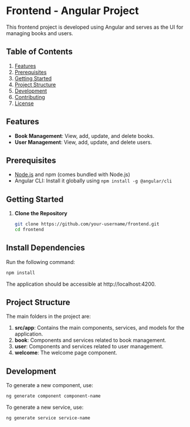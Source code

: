 # Frontend - Angular Project

This frontend project is developed using Angular and serves as the UI for managing books and users.

## Table of Contents

1. [Features](#features)
2. [Prerequisites](#prerequisites)
3. [Getting Started](#getting-started)
4. [Project Structure](#project-structure)
5. [Development](#development)
6. [Contributing](#contributing)
7. [License](#license)

## Features

- **Book Management**: View, add, update, and delete books.
- **User Management**: View, add, update, and delete users.

## Prerequisites

- [Node.js](https://nodejs.org/) and npm (comes bundled with Node.js)
- Angular CLI: Install it globally using `npm install -g @angular/cli`

## Getting Started

1. **Clone the Repository**

   ```bash
   git clone https://github.com/your-username/frontend.git
   cd frontend
   ```

## Install Dependencies

Run the following command:

```bash
npm install
```

The application should be accessible at http://localhost:4200.

## Project Structure
The main folders in the project are:

1. **src/app**: Contains the main components, services, and models for the application.
2. **book**: Components and services related to book management.
3. **user**: Components and services related to user management.
4. **welcome**: The welcome page component.

## Development

To generate a new component, use:

```bash
ng generate component component-name
```

To generate a new service, use:

```bash
ng generate service service-name
```
